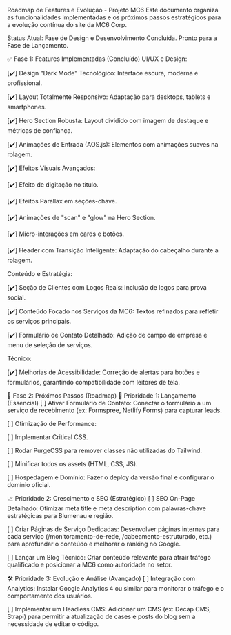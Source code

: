 Roadmap de Features e Evolução - Projeto MC6
Este documento organiza as funcionalidades implementadas e os próximos passos estratégicos para a evolução contínua do site da MC6 Corp.

Status Atual: Fase de Design e Desenvolvimento Concluída. Pronto para a Fase de Lançamento.

✅ Fase 1: Features Implementadas (Concluído)
UI/UX e Design:

[✔️] Design "Dark Mode" Tecnológico: Interface escura, moderna e profissional.

[✔️] Layout Totalmente Responsivo: Adaptação para desktops, tablets e smartphones.

[✔️] Hero Section Robusta: Layout dividido com imagem de destaque e métricas de confiança.

[✔️] Animações de Entrada (AOS.js): Elementos com animações suaves na rolagem.

[✔️] Efeitos Visuais Avançados:

[✔️] Efeito de digitação no título.

[✔️] Efeitos Parallax em seções-chave.

[✔️] Animações de "scan" e "glow" na Hero Section.

[✔️] Micro-interações em cards e botões.

[✔️] Header com Transição Inteligente: Adaptação do cabeçalho durante a rolagem.

Conteúdo e Estratégia:

[✔️] Seção de Clientes com Logos Reais: Inclusão de logos para prova social.

[✔️] Conteúdo Focado nos Serviços da MC6: Textos refinados para refletir os serviços principais.

[✔️] Formulário de Contato Detalhado: Adição de campo de empresa e menu de seleção de serviços.

Técnico:

[✔️] Melhorias de Acessibilidade: Correção de alertas para botões e formulários, garantindo compatibilidade com leitores de tela.

🚀 Fase 2: Próximos Passos (Roadmap)
🎯 Prioridade 1: Lançamento (Essencial)
[ ] Ativar Formulário de Contato: Conectar o formulário a um serviço de recebimento (ex: Formspree, Netlify Forms) para capturar leads.

[ ] Otimização de Performance:

[ ] Implementar Critical CSS.

[ ] Rodar PurgeCSS para remover classes não utilizadas do Tailwind.

[ ] Minificar todos os assets (HTML, CSS, JS).

[ ] Hospedagem e Domínio: Fazer o deploy da versão final e configurar o domínio oficial.

📈 Prioridade 2: Crescimento e SEO (Estratégico)
[ ] SEO On-Page Detalhado: Otimizar meta title e meta description com palavras-chave estratégicas para Blumenau e região.

[ ] Criar Páginas de Serviço Dedicadas: Desenvolver páginas internas para cada serviço (/monitoramento-de-rede, /cabeamento-estruturado, etc.) para aprofundar o conteúdo e melhorar o ranking no Google.

[ ] Lançar um Blog Técnico: Criar conteúdo relevante para atrair tráfego qualificado e posicionar a MC6 como autoridade no setor.

🛠️ Prioridade 3: Evolução e Análise (Avançado)
[ ] Integração com Analytics: Instalar Google Analytics 4 ou similar para monitorar o tráfego e o comportamento dos usuários.

[ ] Implementar um Headless CMS: Adicionar um CMS (ex: Decap CMS, Strapi) para permitir a atualização de cases e posts do blog sem a necessidade de editar o código.
